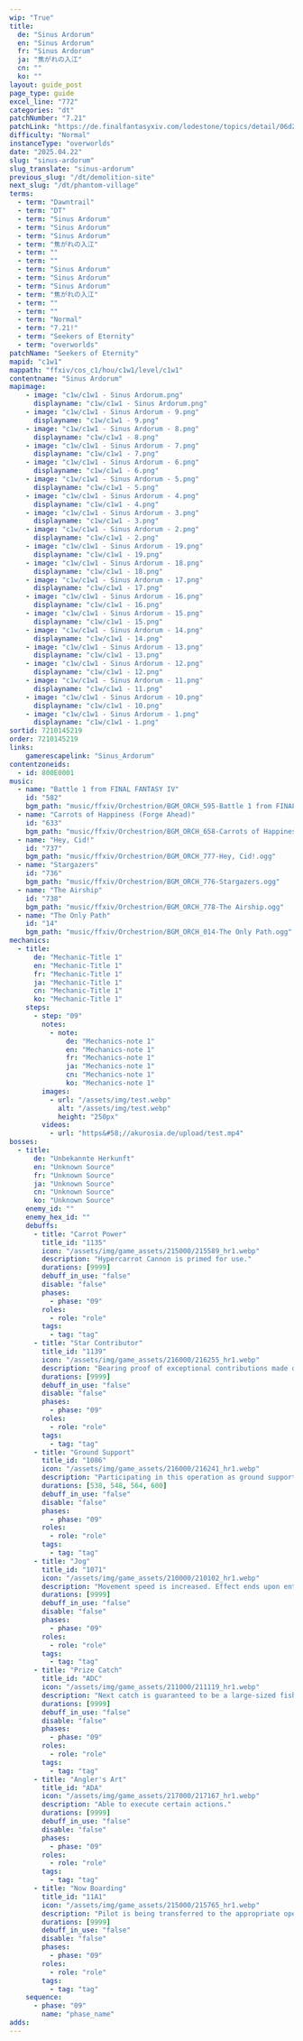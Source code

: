 ```yaml
---
wip: "True"
title:
  de: "Sinus Ardorum"
  en: "Sinus Ardorum"
  fr: "Sinus Ardorum"
  ja: "焦がれの入江"
  cn: ""
  ko: ""
layout: guide_post
page_type: guide
excel_line: "772"
categories: "dt"
patchNumber: "7.21"
patchLink: "https://de.finalfantasyxiv.com/lodestone/topics/detail/06d273496b599c6e3f50c23b0ce182701efc7c63"
difficulty: "Normal"
instanceType: "overworlds"
date: "2025.04.22"
slug: "sinus-ardorum"
slug_translate: "sinus-ardorum"
previous_slug: "/dt/demolition-site"
next_slug: "/dt/phantom-village"
terms:
  - term: "Dawntrail"
  - term: "DT"
  - term: "Sinus Ardorum"
  - term: "Sinus Ardorum"
  - term: "Sinus Ardorum"
  - term: "焦がれの入江"
  - term: ""
  - term: ""
  - term: "Sinus Ardorum"
  - term: "Sinus Ardorum"
  - term: "Sinus Ardorum"
  - term: "焦がれの入江"
  - term: ""
  - term: ""
  - term: "Normal"
  - term: "7.21!"
  - term: "Seekers of Eternity"
  - term: "overworlds"
patchName: "Seekers of Eternity"
mapid: "c1w1"
mappath: "ffxiv/cos_c1/hou/c1w1/level/c1w1"
contentname: "Sinus Ardorum"
mapimage:
    - image: "c1w/c1w1 - Sinus Ardorum.png"
      displayname: "c1w/c1w1 - Sinus Ardorum.png"
    - image: "c1w/c1w1 - Sinus Ardorum - 9.png"
      displayname: "c1w/c1w1 - 9.png"
    - image: "c1w/c1w1 - Sinus Ardorum - 8.png"
      displayname: "c1w/c1w1 - 8.png"
    - image: "c1w/c1w1 - Sinus Ardorum - 7.png"
      displayname: "c1w/c1w1 - 7.png"
    - image: "c1w/c1w1 - Sinus Ardorum - 6.png"
      displayname: "c1w/c1w1 - 6.png"
    - image: "c1w/c1w1 - Sinus Ardorum - 5.png"
      displayname: "c1w/c1w1 - 5.png"
    - image: "c1w/c1w1 - Sinus Ardorum - 4.png"
      displayname: "c1w/c1w1 - 4.png"
    - image: "c1w/c1w1 - Sinus Ardorum - 3.png"
      displayname: "c1w/c1w1 - 3.png"
    - image: "c1w/c1w1 - Sinus Ardorum - 2.png"
      displayname: "c1w/c1w1 - 2.png"
    - image: "c1w/c1w1 - Sinus Ardorum - 19.png"
      displayname: "c1w/c1w1 - 19.png"
    - image: "c1w/c1w1 - Sinus Ardorum - 18.png"
      displayname: "c1w/c1w1 - 18.png"
    - image: "c1w/c1w1 - Sinus Ardorum - 17.png"
      displayname: "c1w/c1w1 - 17.png"
    - image: "c1w/c1w1 - Sinus Ardorum - 16.png"
      displayname: "c1w/c1w1 - 16.png"
    - image: "c1w/c1w1 - Sinus Ardorum - 15.png"
      displayname: "c1w/c1w1 - 15.png"
    - image: "c1w/c1w1 - Sinus Ardorum - 14.png"
      displayname: "c1w/c1w1 - 14.png"
    - image: "c1w/c1w1 - Sinus Ardorum - 13.png"
      displayname: "c1w/c1w1 - 13.png"
    - image: "c1w/c1w1 - Sinus Ardorum - 12.png"
      displayname: "c1w/c1w1 - 12.png"
    - image: "c1w/c1w1 - Sinus Ardorum - 11.png"
      displayname: "c1w/c1w1 - 11.png"
    - image: "c1w/c1w1 - Sinus Ardorum - 10.png"
      displayname: "c1w/c1w1 - 10.png"
    - image: "c1w/c1w1 - Sinus Ardorum - 1.png"
      displayname: "c1w/c1w1 - 1.png"
sortid: 7210145219
order: 7210145219
links:
    gamerescapelink: "Sinus_Ardorum"
contentzoneids:
  - id: 800E0001
music:
  - name: "Battle 1 from FINAL FANTASY IV"
    id: "582"
    bgm_path: "music/ffxiv/Orchestrion/BGM_ORCH_595-Battle 1 from FINAL FANTASY IV.ogg"
  - name: "Carrots of Happiness (Forge Ahead)"
    id: "633"
    bgm_path: "music/ffxiv/Orchestrion/BGM_ORCH_658-Carrots of Happiness (Forge Ahead).ogg"
  - name: "Hey, Cid!"
    id: "737"
    bgm_path: "music/ffxiv/Orchestrion/BGM_ORCH_777-Hey, Cid!.ogg"
  - name: "Stargazers"
    id: "736"
    bgm_path: "music/ffxiv/Orchestrion/BGM_ORCH_776-Stargazers.ogg"
  - name: "The Airship"
    id: "738"
    bgm_path: "music/ffxiv/Orchestrion/BGM_ORCH_778-The Airship.ogg"
  - name: "The Only Path"
    id: "14"
    bgm_path: "music/ffxiv/Orchestrion/BGM_ORCH_014-The Only Path.ogg"
mechanics:
  - title:
      de: "Mechanic-Title 1"
      en: "Mechanic-Title 1"
      fr: "Mechanic-Title 1"
      ja: "Mechanic-Title 1"
      cn: "Mechanic-Title 1"
      ko: "Mechanic-Title 1"
    steps:
      - step: "09"
        notes:
          - note:
              de: "Mechanics-note 1"
              en: "Mechanics-note 1"
              fr: "Mechanics-note 1"
              ja: "Mechanics-note 1"
              cn: "Mechanics-note 1"
              ko: "Mechanics-note 1"
        images:
          - url: "/assets/img/test.webp"
            alt: "/assets/img/test.webp"
            height: "250px"
        videos:
          - url: "https&#58;//akurosia.de/upload/test.mp4"
bosses:
  - title:
      de: "Unbekannte Herkunft"
      en: "Unknown Source"
      fr: "Unknown Source"
      ja: "Unknown Source"
      cn: "Unknown Source"
      ko: "Unknown Source"
    enemy_id: ""
    enemy_hex_id: ""
    debuffs:
      - title: "Carrot Power"
        title_id: "1135"
        icon: "/assets/img/game_assets/215000/215589_hr1.webp"
        description: "Hypercarrot Cannon is primed for use."
        durations: [9999]
        debuff_in_use: "false"
        disable: "false"
        phases:
          - phase: "09"
        roles:
          - role: "role"
        tags:
          - tag: "tag"
      - title: "Star Contributor"
        title_id: "1139"
        icon: "/assets/img/game_assets/216000/216255_hr1.webp"
        description: "Bearing proof of exceptional contributions made during a period of cosmic exploration. In effect only when playing as a Disciple of the Hand or Land."
        durations: [9999]
        debuff_in_use: "false"
        disable: "false"
        phases:
          - phase: "09"
        roles:
          - role: "role"
        tags:
          - tag: "tag"
      - title: "Ground Support"
        title_id: "1086"
        icon: "/assets/img/game_assets/216000/216241_hr1.webp"
        description: "Participating in this operation as ground support."
        durations: [538, 548, 564, 600]
        debuff_in_use: "false"
        disable: "false"
        phases:
          - phase: "09"
        roles:
          - role: "role"
        tags:
          - tag: "tag"
      - title: "Jog"
        title_id: "1071"
        icon: "/assets/img/game_assets/210000/210102_hr1.webp"
        description: "Movement speed is increased. Effect ends upon entering battle."
        durations: [9999]
        debuff_in_use: "false"
        disable: "false"
        phases:
          - phase: "09"
        roles:
          - role: "role"
        tags:
          - tag: "tag"
      - title: "Prize Catch"
        title_id: "ADC"
        icon: "/assets/img/game_assets/211000/211119_hr1.webp"
        description: "Next catch is guaranteed to be a large-sized fish."
        durations: [9999]
        debuff_in_use: "false"
        disable: "false"
        phases:
          - phase: "09"
        roles:
          - role: "role"
        tags:
          - tag: "tag"
      - title: "Angler's Art"
        title_id: "ADA"
        icon: "/assets/img/game_assets/217000/217167_hr1.webp"
        description: "Able to execute certain actions."
        durations: [9999]
        debuff_in_use: "false"
        disable: "false"
        phases:
          - phase: "09"
        roles:
          - role: "role"
        tags:
          - tag: "tag"
      - title: "Now Boarding"
        title_id: "11A1"
        icon: "/assets/img/game_assets/215000/215765_hr1.webp"
        description: "Pilot is being transferred to the appropriate operational mech."
        durations: [9999]
        debuff_in_use: "false"
        disable: "false"
        phases:
          - phase: "09"
        roles:
          - role: "role"
        tags:
          - tag: "tag"
    sequence:
      - phase: "09"
        name: "phase_name"
adds:
---
```

